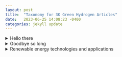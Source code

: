 ```yaml
---
layout: post
title:  "Taxonomy for 3K Green Hydrogen Articles"
date:   2023-06-25 14:08:23 -0400
categories: jekyll update
---
```


<details><summary>Hello there</summary><blockquote>
     <details><summary>Big Blue World</summary><blockquote>
          :smile:
     </blockquote></details>
     <details><summary>Smiling Moon</summary><blockquote>
          This is a test
     </blockquote></details>
     <details><summary>Yello Sun</summary><blockquote>
          Away we go
     </blockquote></details>
     <details><summary>Jupiter is the biggest planet</summary><blockquote>
          Up to the sky
     </blockquote></details>
</blockquote></details>

<details><summary>Goodbye so long</summary><blockquote>
     <details><summary>Saturn has rings</summary><blockquote>
          12345
     </blockquote></details>
</blockquote></details>

<details><summary>Renewable energy technologies and applications</summary><blockquote>
     <details><summary>Long-duration energy storage projects using innovative technology</summary><blockquote>
          This is a placeholder
     </blockquote></details>
     <details><summary>Hydrogen power advances in aviation industry</summary><blockquote>
          This is a placeholder
     </blockquote></details>
     <details><summary>Toyota's electric vehicle plans and challenges</summary><blockquote>
          This is a placeholder
     </blockquote></details>
     <details><summary>Electric vehicles, funding, and government incentives</summary><blockquote>
          This is a placeholder
     </blockquote></details>
     <details><summary>News on Acquisition, Chassis, Aviation, IP, and Market</summary><blockquote>
          This is a placeholder
     </blockquote></details>
</blockquote></details>
